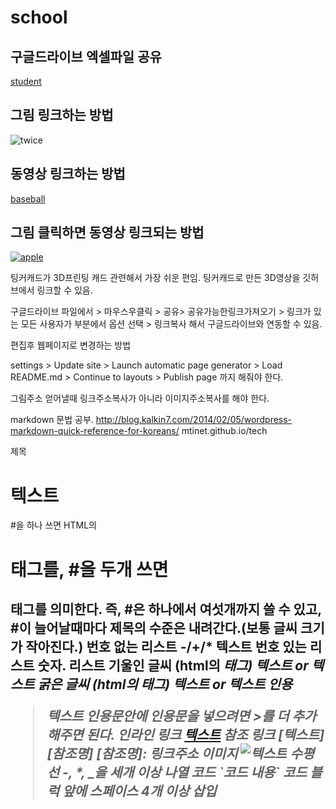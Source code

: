 # school

## 구글드라이브 엑셀파일 공유
[student](https://docs.google.com/spreadsheets/d/1nsHZYwQURZJ2f1oiSHJzuH5iQiTHXFQzgOYeVRZuwLk/edit?usp=sharing)

## 그림 링크하는 방법
![twice](https://image-proxy.namuwikiusercontent.com/r/https%3A%2F%2Ftwice9.files.wordpress.com%2F2015%2F12%2F77374_94474_2456.jpg)

## 동영상 링크하는 방법
[baseball](https://youtu.be/-b1ie5sj4j8)

## 그림 클릭하면 동영상 링크되는 방법
[![apple](http://cfile1.uf.tistory.com/image/272DAC4057C10E3B0574D5)](https://youtu.be/-b1ie5sj4j8)







팅커캐드가 3D프린팅 캐드 관련해서 가장 쉬운 편임.
팅커캐드로 만든 3D영상을 깃허브에서 링크할 수 있음.

구글드라이브 파일에서 > 마우스우클릭 > 공유> 공유가능한링크가져오기 >
링크가 있는 모든 사용자가 부분에서 옵션 선택 > 링크복사
해서 구글드라이브와 연동할 수 있음.


편집후 웹페이지로 변경하는 방법

settings > Update site > Launch automatic page generator > Load README.md > 
Continue to layouts > Publish page 까지 해줘야 한다.

그림주소 얻어낼때 링크주소복사가 아니라 이미지주소복사를 해야 한다.

markdown 문법 공부.
http://blog.kalkin7.com/2014/02/05/wordpress-markdown-quick-reference-for-koreans/
mtinet.github.io/tech


제목
# 텍스트
#을 하나 쓰면 HTML의 <h1> 태그를, #을 두개 쓰면 <h2>태그를 의미한다. 즉, #은 하나에서 여섯개까지 쓸 수 있고, #이 늘어날때마다 제목의 수준은 내려간다.(보통 글씨 크기가 작아진다.)
번호 없는 리스트
-/+/* 텍스트
번호 있는 리스트
숫자. 리스트
기울인 글씨 (html의 <em>태그)
*텍스트* or _텍스트_
굵은 글씨 (html의 <strong>태그)
**텍스트** or __텍스트__
인용
> 텍스트
인용문안에 인용문을 넣으려면 >를 더 추가해주면 된다.
인라인 링크
[텍스트](링크주소)
참조 링크
[텍스트][참조명]
[참조명]: 링크주소
이미지
![텍스트](이미지링크)
수평선
-, *, _을 세개 이상 나열
코드
\`코드 내용\`
코드 블럭
앞에 스페이스 4개 이상 삽입
